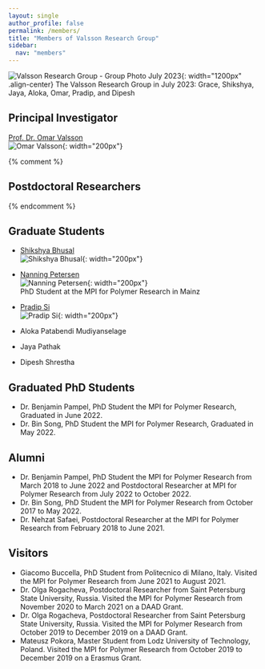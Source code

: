 ```yaml
---
layout: single
author_profile: false
permalink: /members/
title: "Members of Valsson Research Group"
sidebar:
  nav: "members"
---
```



![Valsson Research Group - Group Photo July 2023]({{site.url}}/assets/images/ValssonResearchGroup-July2023_r50.jpg){: width="1200px" .align-center}
The Valsson Research Group in July 2023: Grace, Shikshya, Jaya, Aloka, Omar, Pradip, and Dipesh

## Principal Investigator
[Prof. Dr. Omar Valsson]({{site.url}}/members/omar-valsson)    
![Omar Valsson]({{site.url}}/assets/images/OmarValsson.jpg){: width="200px"}

{% comment %}
## Postdoctoral Researchers
{% endcomment %}

## Graduate Students

- [Shikshya Bhusal]({{site.url}}/members/shikshya-bhusal)   
![Shikshya Bhusal]({{site.url}}/assets/images/ShikshyaBhusal.jpg){: width="200px"}

- [Nanning Petersen]({{site.url}}/members/nanning-petersen)   
![Nanning Petersen]({{site.url}}/assets/images/NanningPetersen.jpg){: width="200px"}  
PhD Student at the MPI for Polymer Research in Mainz

- [Pradip Si]({{site.url}}/members/pradip-si)   
![Pradip Si]({{site.url}}/assets/images/PradipSi.jpg){: width="200px"}

- Aloka Patabendi Mudiyanselage 

- Jaya Pathak 

- Dipesh Shrestha 

## Graduated PhD Students
- Dr. Benjamin Pampel, PhD Student the MPI for Polymer Research, Graduated in June 2022.
- Dr. Bin Song, PhD Student the MPI for Polymer Research, Graduated in May 2022.

## Alumni
- Dr. Benjamin Pampel, PhD Student the MPI for Polymer Research from March 2018 to June 2022 and Postdoctoral Researcher at MPI for Polymer Research from July 2022 to October 2022.
- Dr. Bin Song, PhD Student the MPI for Polymer Research from October 2017 to May 2022.
- Dr. Nehzat Safaei, Postdoctoral Researcher at the MPI for Polymer Research from February 2018 to June 2021.


## Visitors

- Giacomo Buccella, PhD Student from Politecnico di Milano, Italy. Visited the MPI for Polymer Research from June 2021 to August 2021.  
- Dr. Olga Rogacheva, Postdoctoral Researcher from Saint Petersburg State University, Russia. Visited the MPI for Polymer Research from November 2020 to March 2021 on a DAAD Grant.
- Dr. Olga Rogacheva, Postdoctoral Researcher from Saint Petersburg State University, Russia. Visited the MPI for Polymer Research from October 2019 to December 2019 on a DAAD Grant.
- Mateusz Pokora, Master Student from Lodz University of Technology, Poland. Visited the MPI for Polymer Research from October 2019 to December 2019 on a Erasmus Grant.
